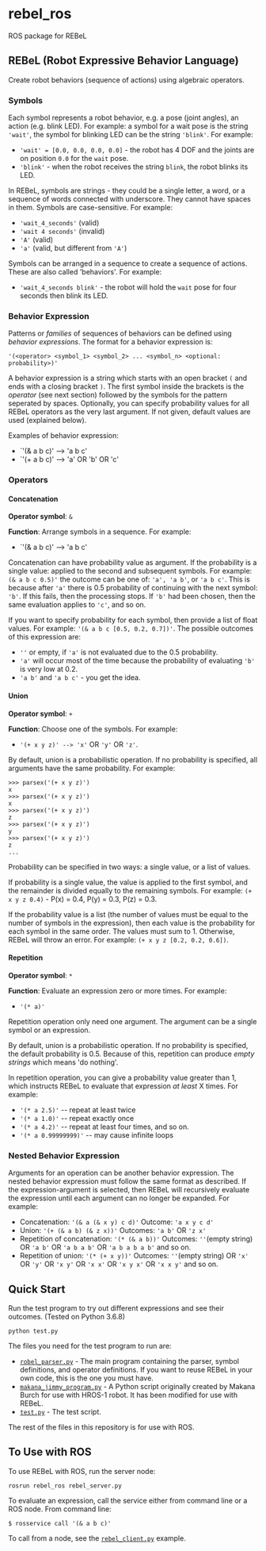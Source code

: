 # rebel_ros

ROS package for REBeL

## REBeL (Robot Expressive Behavior Language)

Create robot behaviors (sequence of actions) using algebraic operators.

### Symbols

Each symbol represents a robot behavior, e.g. a pose (joint angles), an action (e.g. blink LED). For example: a symbol for a wait pose is the string `'wait'`, the symbol for blinking LED can be the string `'blink'`. For example:

- `'wait' = [0.0, 0.0, 0.0, 0.0]` - the robot has 4 DOF and the joints are on position `0.0` for the `wait` pose.
- `'blink'` - when the robot receives the string `blink`, the robot blinks its LED.

In REBeL, symbols are strings - they could be a single letter, a word, or a sequence of words connected with underscore. They cannot have spaces in them. Symbols are case-sensitive. For example:

- `'wait_4_seconds'` (valid)
- `'wait 4 seconds'` (invalid)
- `'A'` (valid)
- `'a'` (valid, but different from `'A'`)

Symbols can be arranged in a sequence to create a sequence of actions. These are also called 'behaviors'. For example:

- `'wait_4_seconds blink'` - the robot will hold the `wait` pose for four seconds then blink its LED.

### Behavior Expression

Patterns or *families* of sequences of behaviors can be defined using *behavior expressions*. The format for a behavior expression is:

```
'(<operator> <symbol_1> <symbol_2> ... <symbol_n> <optional: probability>)'

```

A behavior expression is a string which starts with an open bracket `(` and ends with a closing bracket `)`. The first symbol inside the brackets is the *operator* (see next section) followed by the symbols for the pattern seperated by spaces. Optionally, you can specify probability values for all REBeL operators as the very last argument. If not given, default values are used (explained below).

Examples of behavior expression:
- `'(& a b c)' --> 'a b c'
- `'(+ a b c)' --> 'a' OR 'b' OR 'c'

### Operators

#### Concatenation

**Operator symbol**: `&`

**Function**: Arrange symbols in a sequence. For example:

- `'(& a b c)' --> 'a b c'

Concatenation can have probability value as argument. If the probability is a single value: applied to the second and subsequent symbols. For example: `(& a b c 0.5)'` the outcome can be one of: `'a', 'a b'`, or `'a b c'`. This is because after `'a'` there is 0.5 probability of continuing with the next symbol: `'b'`. If this fails, then the processing stops. If `'b'` had been chosen, then the same evaluation applies to `'c'`, and so on.

If you want to specify probability for each symbol, then provide a list of float values. For example: `'(& a b c [0.5, 0.2, 0.7])'`. The possible outcomes of this expression are:
- `''` or empty, if `'a'` is not evaluated due to the 0.5 probability.
- `'a'` will occur most of the time because the probability of evaluating `'b'` is very low at 0.2.
- `'a b'` and `'a b c'` - you get the idea.

#### Union

**Operator symbol**: `+`

**Function**: Choose one of the symbols. For example:

- `'(+ x y z)' --> 'x'` OR `'y'` OR `'z'`.

By default, union is a probabilistic operation. If no probability is specified, all arguments have the same probability. For example:

```
>>> parsex('(+ x y z)')
x
>>> parsex('(+ x y z)')
x
>>> parsex('(+ x y z)')
z
>>> parsex('(+ x y z)')
y
>>> parsex('(+ x y z)')
z
...
```

Probability can be specified in two ways: a single value, or a list of values.

If probability is a single value, the value is applied to the first symbol, and the remainder is divided equally to the remaining symbols. For example: `(+ x y z 0.4)` - P(x) = 0.4, P(y) = 0.3, P(z) = 0.3.

If the probability value is a list (the number of values must be equal to the number of symbols in the expression), then each value is the probability for each symbol in the same order. The values must sum to 1. Otherwise, REBeL will throw an error. For example: `(+ x y z [0.2, 0.2, 0.6])`.

#### Repetition

**Operator symbol**: `*`

**Function**: Evaluate an expression zero or more times. For example:
- `'(* a)'`

Repetition operation only need one argument. The argument can be a single symbol or an expression.

By default, union is a probabilistic operation. If no probability is specified, the default probability is 0.5. Because of this, repetition can produce *empty strings* which means 'do nothing'.

In repetition operation, you can give a probability value greater than 1, which instructs REBeL to evaluate that expression *at least* X times. For example:

- `'(* a 2.5)'` -- repeat at least twice
- `'(* a 1.0)'` -- repeat exactly once
- `'(* a 4.2)'` -- repeat at least four times, and so on.
- `'(* a 0.99999999)'` -- may cause infinite loops

### Nested Behavior Expression

Arguments for an operation can be another behavior expression. The nested behavior expression must follow the same format as described. If the expression-argument is selected, then REBeL will recursively evaluate the expression until each argument can no longer be expanded. For example:

- Concatenation: `'(& a (& x y) c d)'` Outcome: `'a x y c d'`
- Union: `'(+ (& a b) (& z x))'` Outcomes: `'a b'` OR `'z x'`
- Repetition of concatenation: `'(* (& a b))'` Outcomes: `''`(empty string) OR `'a b'` OR `'a b a b'` OR `'a b a b a b'` and so on.
- Repetition of union: `'(* (+ x y))'` Outcomes: `''`(empty string) OR `'x'` OR `'y'` OR `'x y'` OR `'x x'` OR `'x y x'` OR `'x x y'` and so on.

## Quick Start

Run the test program to try out different expressions and see their outcomes. (Tested on Python 3.6.8)

```
python test.py
```

The files you need for the test program to run are:
- [`robel_parser.py`](https://github.com/msunardi/rebel_ros/blob/master/src/robel_parser.py) - The main program containing the parser, symbol definitions, and operator definitions. If you want to reuse REBeL in your own code, this is the one you must have.
- [`makana_jimmy_program.py`](https://github.com/msunardi/rebel_ros/blob/master/src/makana_jimmy_program.py) - A Python script originally created by Makana Burch for use with HROS-1 robot. It has been modified for use with REBeL.
- [`test.py`](https://github.com/msunardi/rebel_ros/blob/master/src/test.py) - The test script.

The rest of the files in this repository is for use with ROS.

## To Use with ROS

To use REBeL with ROS, run the server node:
```
rosrun rebel_ros rebel_server.py
```

To evaluate an expression, call the service either from command line or a ROS node. From command line:
```
$ rosservice call '(& a b c)'
```

To call from a node, see the [`rebel_client.py`](https://github.com/msunardi/rebel_ros/blob/master/src/rebel_client.py) example.
